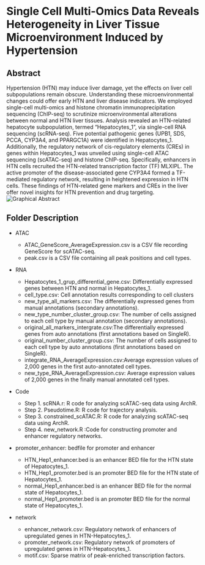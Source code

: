 # Single Cell Multi-Omics Data Reveals Heterogeneity in Liver Tissue Microenvironment Induced by Hypertension

## Abstract
Hypertension (HTN) may induce liver damage, yet the effects on liver cell subpopulations remain obscure. Understanding these microenvironmental changes could offer early HTN and liver disease indicators. We employed single-cell multi-omics and histone chromatin immunoprecipitation sequencing (ChIP-seq) to scrutinize microenvironmental alterations between normal and HTN liver tissues. Analysis revealed an HTN-related hepatocyte subpopulation, termed “Hepatocytes_1”, via single-cell RNA sequencing (scRNA-seq). Five potential pathogenic genes (UPB1, SDS, PCCA, CYP3A4, and PPARGC1A) were identified in Hepatocytes_1. Additionally, the regulatory network of cis-regulatory elements (CREs) in genes within Hepatocytes_1 was unveiled using single-cell ATAC sequencing (scATAC-seq) and histone ChIP-seq. Specifically, enhancers in HTN cells recruited the HTN-related transcription factor (TF) MLXIPL. The active promoter of the disease-associated gene CYP3A4 formed a TF-mediated regulatory network, resulting in heightened expression in HTN cells. These findings of HTN-related gene markers and CREs in the liver offer novel insights for HTN prevention and drug targeting.
![Graphical Abstract](https://github.com/Hongfeipower/HTN/blob/main/Graphical%20Abstract.png)

## Folder Description
- ATAC
  * ATAC_GeneScore_AverageExpression.csv is a CSV file recording GeneScore for scATAC-seq.
  * peak.csv is a CSV file containing all peak positions and cell types.
- RNA
  * Hepatocytes_1_grup_differential_gene.csv: Differentially expressed genes between HTN and normal in Hepatocytes_1.
  * cell_type.csv: Cell annotation results corresponding to cell clusters
  * new_type_all_markers.csv: The differentially expressed genes from manual annotations (secondary annotations).
  * new_type_number_cluster_group.csv: The number of cells assigned to each cell type by manual annotation (secondary annotations).
  * original_all_markers_intergrate.csv:The differentially expressed genes from auto annotations (first annotations based on SingleR).
  * original_number_cluster_group.csv: The number of cells assigned to each cell type by auto annotations (first annotations based on SingleR).
  * integrate_RNA_AverageExpression.csv:Average expression values of 2,000 genes in the first auto-annotated cell types.
  * new_type_RNA_AverageExpression.csv: Average expression values of 2,000 genes in the finally manual annotated cell types.

- Code
  * Step 1. scRNA.r: R code for analyzing scATAC-seq data using ArchR.
  * Step 2. Pseudotime.R: R code for trajectory analysis.
  * Step 3. constrained_scATAC.R: R code for analyzing scATAC-seq data using ArchR.
  * Step 4. new_network.R :Code for constructing promoter and enhancer regulatory networks.
  
- promoter_enhancer: bedfile for promoter and enhancer
  * HTN_Hep1_enhancer.bed is an enhancer BED file for the HTN state of Hepatocytes_1.
  * HTN_Hep1_promoter.bed is an promoter BED file for the HTN state of Hepatocytes_1.
  * normal_Hep1_enhancer.bed is an enhancer BED file for the normal state of Hepatocytes_1.
  * normal_Hep1_promoter.bed is an promoter BED file for the normal state of Hepatocytes_1.

- network
  * enhancer_network.csv: Regulatory network of enhancers of upregulated genes in HTN-Hepatocytes_1.
  * promoter_network.csv: Regulatory network of promoters of upregulated genes in HTN-Hepatocytes_1.
  * motif.csv: Sparse matrix of peak-enriched transcription factors.
